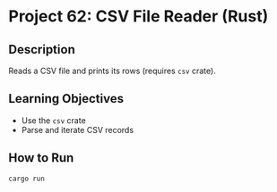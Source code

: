# Project 62: CSV File Reader (Rust)

## Description
Reads a CSV file and prints its rows (requires `csv` crate).

## Learning Objectives
- Use the `csv` crate
- Parse and iterate CSV records

## How to Run
```
cargo run
```
